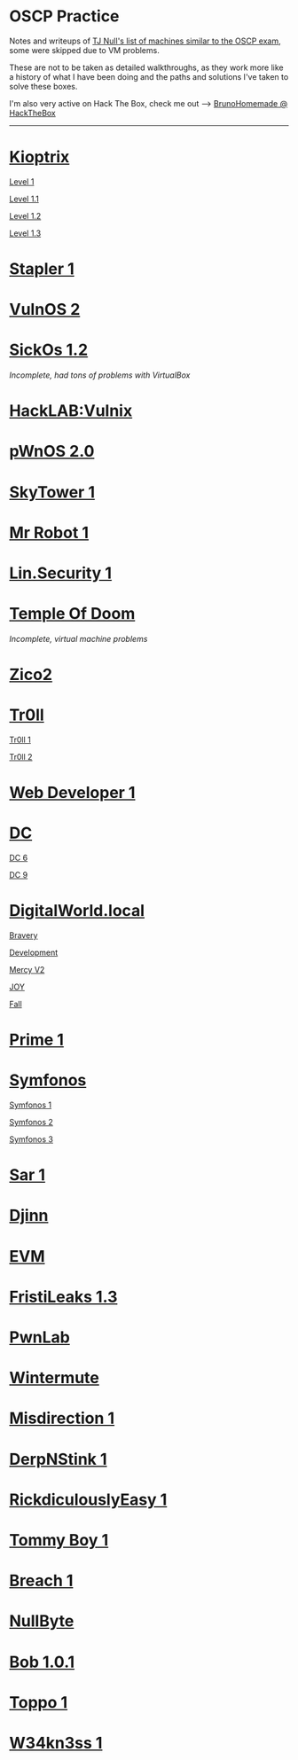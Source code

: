 # OSCP Practice
Notes and writeups of [TJ Null's list of machines similar to the OSCP exam](https://docs.google.com/spreadsheets/d/1dwSMIAPIam0PuRBkCiDI88pU3yzrqqHkDtBngUHNCw8), some were skipped due to VM problems.

These are not to be taken as detailed walkthroughs, as they work more like a history of what I have been doing and the paths and solutions I've taken to solve these boxes.

I'm also very active on Hack The Box, check me out --> [BrunoHomemade @ HackTheBox](https://app.hackthebox.com/profile/420159)

-----------------

# [Kioptrix](https://github.com/BrunoCaseiro/VulnHub-Notes/tree/main/Kioptrix)
[Level 1](https://github.com/BrunoCaseiro/VulnHub-Notes/blob/main/Kioptrix/Level%201.pdf)

[Level 1.1](https://github.com/BrunoCaseiro/VulnHub-Notes/blob/main/Kioptrix/Level%201.1.pdf)

[Level 1.2](https://github.com/BrunoCaseiro/VulnHub-Notes/blob/main/Kioptrix/Level%201.2.pdf)

[Level 1.3](https://github.com/BrunoCaseiro/VulnHub-Notes/blob/main/Kioptrix/Level%201.3.pdf)

# [Stapler 1](https://github.com/BrunoCaseiro/VulnHub-Notes/blob/main/Stapler%201.pdf)

# [VulnOS 2](https://github.com/BrunoCaseiro/VulnHub-Notes/blob/main/VulnOS%202.pdf)

# [SickOs 1.2](https://github.com/BrunoCaseiro/VulnHub-Notes/blob/main/SickOs%201.2.pdf)
###### Incomplete, had tons of problems with VirtualBox

# [HackLAB:Vulnix](https://github.com/BrunoCaseiro/VulnHub-Notes/blob/main/HackLAB_%20Vulnix.pdf)

# [pWnOS 2.0](https://github.com/BrunoCaseiro/VulnHub-Notes/blob/main/pWnOS%202.0.pdf)

# [SkyTower 1](https://github.com/BrunoCaseiro/VulnHub-Notes/blob/main/SkyTower%201.pdf)

# [Mr Robot 1](https://github.com/BrunoCaseiro/VulnHub-Notes/blob/main/Mr%20Robot%201.pdf)

# [Lin.Security 1](https://github.com/BrunoCaseiro/VulnHub-Notes/blob/main/Lin.Security%201.pdf)

# [Temple Of Doom](https://github.com/BrunoCaseiro/VulnHub-Notes/blob/main/Temple%20Of%20Doom.pdf)
###### Incomplete, virtual machine problems

# [Zico2](https://github.com/BrunoCaseiro/VulnHub-Notes/blob/main/Zico2.pdf)

# [Tr0ll](https://github.com/BrunoCaseiro/OSCP-Practice/tree/main/Tr0ll)
[Tr0ll 1](https://github.com/BrunoCaseiro/VulnHub-Notes/blob/main/Tr0ll/Tr0ll%201.pdf)

[Tr0ll 2](https://github.com/BrunoCaseiro/OSCP-Practice/blob/main/Tr0ll/Tr0ll%202.pdf)

# [Web Developer 1](https://github.com/BrunoCaseiro/VulnHub-Notes/blob/main/Web%20Developer%201.pdf)

# [DC](https://github.com/BrunoCaseiro/VulnHub-Notes/tree/main/DC)
[DC 6](https://github.com/BrunoCaseiro/VulnHub-Notes/blob/main/DC/DC%206.pdf)

[DC 9](https://github.com/BrunoCaseiro/VulnHub-Notes/blob/main/DC/DC%209.pdf)

# [DigitalWorld.local](https://github.com/BrunoCaseiro/VulnHub-Notes/tree/main/DigitalWorld.local)
[Bravery](https://github.com/BrunoCaseiro/VulnHub-Notes/blob/main/DigitalWorld.local/Bravery.pdf)

[Development](https://github.com/BrunoCaseiro/VulnHub-Notes/blob/main/DigitalWorld.local/Development.pdf)

[Mercy V2](https://github.com/BrunoCaseiro/VulnHub-Notes/blob/main/DigitalWorld.local/Mercy%20v2.pdf)

[JOY](https://github.com/BrunoCaseiro/VulnHub-Notes/blob/main/DigitalWorld.local/JOY.pdf)

[Fall](https://github.com/BrunoCaseiro/OSCP-Practice/blob/main/DigitalWorld.local/Fall.pdf)

# [Prime 1](https://github.com/BrunoCaseiro/VulnHub-Notes/blob/main/Prime%201.pdf)

# [Symfonos](https://github.com/BrunoCaseiro/VulnHub-Notes/tree/main/Symfonos)
[Symfonos 1](https://github.com/BrunoCaseiro/VulnHub-Notes/blob/main/Symfonos/Symfonos%201.pdf)

[Symfonos 2](https://github.com/BrunoCaseiro/VulnHub-Notes/blob/main/Symfonos/Symfonos%202.pdf)

[Symfonos 3](https://github.com/BrunoCaseiro/VulnHub-Notes/blob/main/Symfonos/Symfonos%203.pdf)

# [Sar 1](https://github.com/BrunoCaseiro/VulnHub-Notes/blob/main/Sar.pdf)

# [Djinn](https://github.com/BrunoCaseiro/VulnHub-Notes/blob/main/Djinn.pdf)

# [EVM](https://github.com/BrunoCaseiro/VulnHub-Notes/blob/main/EVM.pdf)

# [FristiLeaks 1.3](https://github.com/BrunoCaseiro/OSCP-Practice/blob/main/FristiLeaks%201.3.pdf)

# [PwnLab](https://github.com/BrunoCaseiro/OSCP-Practice/blob/main/PwnLab.pdf)

# [Wintermute](https://github.com/BrunoCaseiro/OSCP-Practice/blob/main/Wintermute.pdf)

# [Misdirection 1](https://github.com/BrunoCaseiro/OSCP-Practice/blob/main/Misdirection%201.pdf)

# [DerpNStink 1](https://github.com/BrunoCaseiro/OSCP-Practice/blob/main/DerpNStink%201.pdf)

# [RickdiculouslyEasy 1](https://github.com/BrunoCaseiro/OSCP-Practice/blob/main/RickdiculouslyEasy%201.pdf)

# [Tommy Boy 1](https://github.com/BrunoCaseiro/OSCP-Practice/blob/main/Tommy%20Boy%201.pdf)

# [Breach 1](https://github.com/BrunoCaseiro/OSCP-Practice/blob/main/Breach%201.pdf)

# [NullByte](https://github.com/BrunoCaseiro/OSCP-Practice/blob/main/NullByte.pdf)

# [Bob 1.0.1](https://github.com/BrunoCaseiro/OSCP-Practice/blob/main/Bob%201.0.1.pdf)

# [Toppo 1](https://github.com/BrunoCaseiro/OSCP-Practice/blob/main/Toppo%201.pdf)

# [W34kn3ss 1](https://github.com/BrunoCaseiro/OSCP-Practice/blob/main/W34kn3ss%201.pdf)
